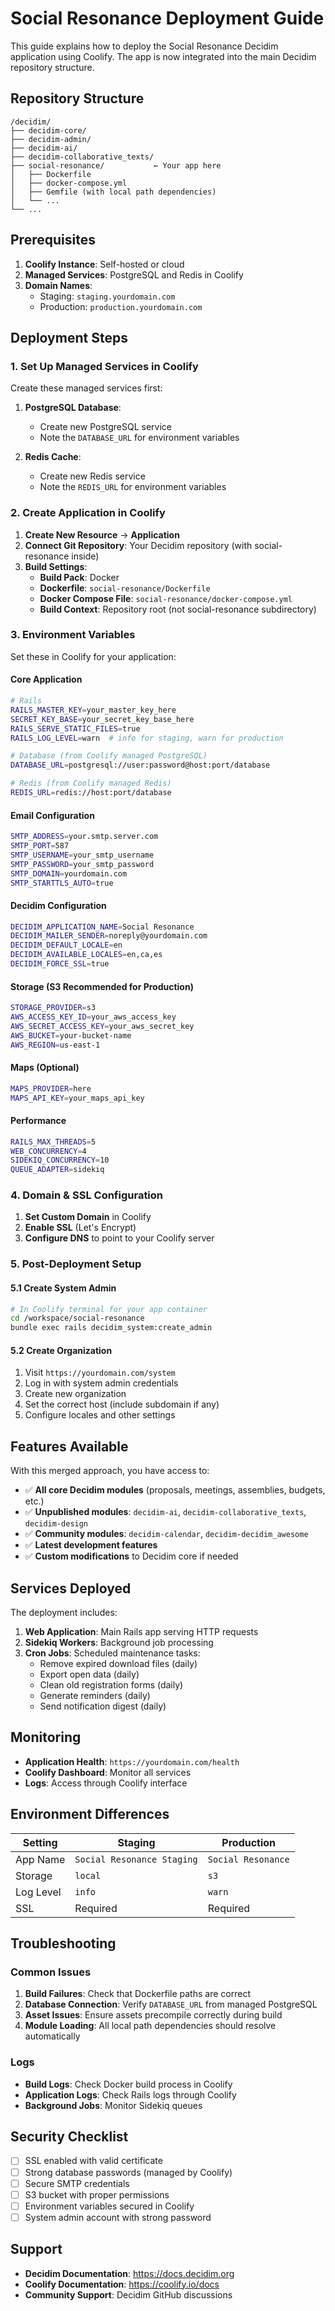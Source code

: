 # Social Resonance Deployment Guide

This guide explains how to deploy the Social Resonance Decidim application using Coolify. The app is now integrated into the main Decidim repository structure.

## Repository Structure

```
/decidim/
├── decidim-core/
├── decidim-admin/
├── decidim-ai/
├── decidim-collaborative_texts/
├── social-resonance/           ← Your app here
│   ├── Dockerfile
│   ├── docker-compose.yml
│   ├── Gemfile (with local path dependencies)
│   └── ...
└── ...
```

## Prerequisites

1. **Coolify Instance**: Self-hosted or cloud
2. **Managed Services**: PostgreSQL and Redis in Coolify
3. **Domain Names**:
   - Staging: `staging.yourdomain.com`
   - Production: `production.yourdomain.com`

## Deployment Steps

### 1. Set Up Managed Services in Coolify

Create these managed services first:

1. **PostgreSQL Database**:
   - Create new PostgreSQL service
   - Note the `DATABASE_URL` for environment variables

2. **Redis Cache**:
   - Create new Redis service
   - Note the `REDIS_URL` for environment variables

### 2. Create Application in Coolify

1. **Create New Resource** → **Application**
2. **Connect Git Repository**: Your Decidim repository (with social-resonance inside)
3. **Build Settings**:
   - **Build Pack**: Docker
   - **Dockerfile**: `social-resonance/Dockerfile`
   - **Docker Compose File**: `social-resonance/docker-compose.yml`
   - **Build Context**: Repository root (not social-resonance subdirectory)

### 3. Environment Variables

Set these in Coolify for your application:

#### Core Application
```bash
# Rails
RAILS_MASTER_KEY=your_master_key_here
SECRET_KEY_BASE=your_secret_key_base_here
RAILS_SERVE_STATIC_FILES=true
RAILS_LOG_LEVEL=warn  # info for staging, warn for production

# Database (from Coolify managed PostgreSQL)
DATABASE_URL=postgresql://user:password@host:port/database

# Redis (from Coolify managed Redis)
REDIS_URL=redis://host:port/database
```

#### Email Configuration
```bash
SMTP_ADDRESS=your.smtp.server.com
SMTP_PORT=587
SMTP_USERNAME=your_smtp_username
SMTP_PASSWORD=your_smtp_password
SMTP_DOMAIN=yourdomain.com
SMTP_STARTTLS_AUTO=true
```

#### Decidim Configuration
```bash
DECIDIM_APPLICATION_NAME=Social Resonance
DECIDIM_MAILER_SENDER=noreply@yourdomain.com
DECIDIM_DEFAULT_LOCALE=en
DECIDIM_AVAILABLE_LOCALES=en,ca,es
DECIDIM_FORCE_SSL=true
```

#### Storage (S3 Recommended for Production)
```bash
STORAGE_PROVIDER=s3
AWS_ACCESS_KEY_ID=your_aws_access_key
AWS_SECRET_ACCESS_KEY=your_aws_secret_key
AWS_BUCKET=your-bucket-name
AWS_REGION=us-east-1
```

#### Maps (Optional)
```bash
MAPS_PROVIDER=here
MAPS_API_KEY=your_maps_api_key
```

#### Performance
```bash
RAILS_MAX_THREADS=5
WEB_CONCURRENCY=4
SIDEKIQ_CONCURRENCY=10
QUEUE_ADAPTER=sidekiq
```

### 4. Domain & SSL Configuration

1. **Set Custom Domain** in Coolify
2. **Enable SSL** (Let's Encrypt)
3. **Configure DNS** to point to your Coolify server

### 5. Post-Deployment Setup

#### 5.1 Create System Admin
```bash
# In Coolify terminal for your app container
cd /workspace/social-resonance
bundle exec rails decidim_system:create_admin
```

#### 5.2 Create Organization
1. Visit `https://yourdomain.com/system`
2. Log in with system admin credentials
3. Create new organization
4. Set the correct host (include subdomain if any)
5. Configure locales and other settings

## Features Available

With this merged approach, you have access to:

- ✅ **All core Decidim modules** (proposals, meetings, assemblies, budgets, etc.)
- ✅ **Unpublished modules**: `decidim-ai`, `decidim-collaborative_texts`, `decidim-design`
- ✅ **Community modules**: `decidim-calendar`, `decidim-decidim_awesome`
- ✅ **Latest development features**
- ✅ **Custom modifications** to Decidim core if needed

## Services Deployed

The deployment includes:

1. **Web Application**: Main Rails app serving HTTP requests
2. **Sidekiq Workers**: Background job processing
3. **Cron Jobs**: Scheduled maintenance tasks:
   - Remove expired download files (daily)
   - Export open data (daily)
   - Clean old registration forms (daily)
   - Generate reminders (daily)
   - Send notification digest (daily)

## Monitoring

- **Application Health**: `https://yourdomain.com/health`
- **Coolify Dashboard**: Monitor all services
- **Logs**: Access through Coolify interface

## Environment Differences

| Setting | Staging | Production |
|---------|---------|------------|
| App Name | `Social Resonance Staging` | `Social Resonance` |
| Storage | `local` | `s3` |
| Log Level | `info` | `warn` |
| SSL | Required | Required |

## Troubleshooting

### Common Issues

1. **Build Failures**: Check that Dockerfile paths are correct
2. **Database Connection**: Verify `DATABASE_URL` from managed PostgreSQL
3. **Asset Issues**: Ensure assets precompile correctly during build
4. **Module Loading**: All local path dependencies should resolve automatically

### Logs
- **Build Logs**: Check Docker build process in Coolify
- **Application Logs**: Check Rails logs through Coolify
- **Background Jobs**: Monitor Sidekiq queues

## Security Checklist

- [ ] SSL enabled with valid certificate
- [ ] Strong database passwords (managed by Coolify)
- [ ] Secure SMTP credentials
- [ ] S3 bucket with proper permissions
- [ ] Environment variables secured in Coolify
- [ ] System admin account with strong password

## Support

- **Decidim Documentation**: https://docs.decidim.org
- **Coolify Documentation**: https://coolify.io/docs
- **Community Support**: Decidim GitHub discussions
